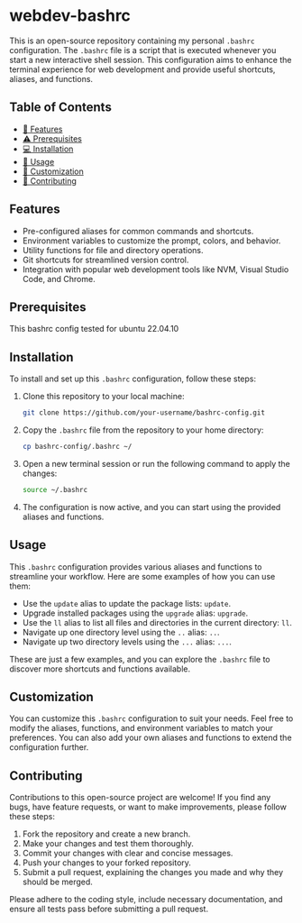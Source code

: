 # webdev-bashrc 


This is an open-source repository containing my personal `.bashrc` configuration. The `.bashrc` file is a script that is executed whenever you start a new interactive shell session. This configuration aims to enhance the terminal experience for web development and provide useful shortcuts, aliases, and functions.

## Table of Contents

- [🚀 Features](#features)
- [⚠️ Prerequisites](#prerequisites)
- [💻 Installation](#installation)
- [📖 Usage](#usage)
- [💅 Customization](#customization)
- [👫 Contributing](#contributing)

## Features

- Pre-configured aliases for common commands and shortcuts.
- Environment variables to customize the prompt, colors, and behavior.
- Utility functions for file and directory operations.
- Git shortcuts for streamlined version control.
- Integration with popular web development tools like NVM, Visual Studio Code, and Chrome.

## Prerequisites

This bashrc config tested for ubuntu 22.04.10

## Installation

To install and set up this `.bashrc` configuration, follow these steps:

1. Clone this repository to your local machine:

   ```bash
   git clone https://github.com/your-username/bashrc-config.git
   ```

2. Copy the `.bashrc` file from the repository to your home directory:

   ```bash
   cp bashrc-config/.bashrc ~/
   ```

3. Open a new terminal session or run the following command to apply the changes:

   ```bash
   source ~/.bashrc
   ```

4. The configuration is now active, and you can start using the provided aliases and functions.

## Usage

This `.bashrc` configuration provides various aliases and functions to streamline your workflow. Here are some examples of how you can use them:

- Use the `update` alias to update the package lists: `update`.
- Upgrade installed packages using the `upgrade` alias: `upgrade`.
- Use the `ll` alias to list all files and directories in the current directory: `ll`.
- Navigate up one directory level using the `..` alias: `..`.
- Navigate up two directory levels using the `...` alias: `...`.

These are just a few examples, and you can explore the `.bashrc` file to discover more shortcuts and functions available.

## Customization

You can customize this `.bashrc` configuration to suit your needs. Feel free to modify the aliases, functions, and environment variables to match your preferences. You can also add your own aliases and functions to extend the configuration further.

## Contributing

Contributions to this open-source project are welcome! If you find any bugs, have feature requests, or want to make improvements, please follow these steps:

1. Fork the repository and create a new branch.
2. Make your changes and test them thoroughly.
3. Commit your changes with clear and concise messages.
4. Push your changes to your forked repository.
5. Submit a pull request, explaining the changes you made and why they should be merged.

Please adhere to the coding style, include necessary documentation, and ensure all tests pass before submitting a pull request.

